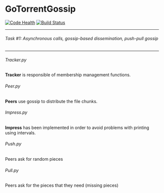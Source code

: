 # GoTorrentGossip
[![Code Health](https://landscape.io/github/evapujals/GoTorrentGossip/master/landscape.svg?style=flat)](https://landscape.io/github/evapujals/GoTorrentGossip/master)
[![Build Status](https://travis-ci.org/evapujals/GoTorrentGossip.svg?branch=master)](https://travis-ci.org/evapujals/GoTorrentGossip)

-------------------------------------
###### Task #1: Asynchronous calls, gossip-based dissemination, push-pull gossip
-------------------------------------
###### Tracker.py
**Tracker** is responsible of membership management functions.
###### Peer.py
**Peers** use gossip to distribute the file chunks.
###### Impress.py
**Impress** has been implemented in order to avoid problems with printing using intervals.
###### Push.py
Peers ask for random pieces
###### Pull.py
Peers ask for the pieces that they need (missing pieces)